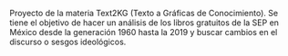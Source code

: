Proyecto de la materia Text2KG (Texto a Gráficas de Conocimiento). Se tiene el objetivo de hacer un análisis de los libros gratuitos de la SEP en México desde la generación 1960 hasta la 2019 y buscar cambios en el discurso o sesgos ideológicos.
